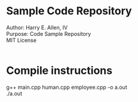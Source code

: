 # Sample Code Repository
Author: Harry E. Allen, IV 
</br>Purpose: Code Sample Repository
</br>MIT License
</br></br>
# Compile instructions
g++ main.cpp human.cpp employee.cpp -o a.out
</br>./a.out
